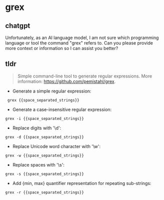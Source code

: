 # grex 
## chatgpt 
Unfortunately, as an AI language model, I am not sure which programming language or tool the command "grex" refers to. Can you please provide more context or information so I can assist you better? 

## tldr 
 
> Simple command-line tool to generate regular expressions.
> More information: <https://github.com/pemistahl/grex>.

- Generate a simple regular expression:

` grex {{space_separated_strings}}`

- Generate a case-insensitive regular expression:

`grex -i {{space_separated_strings}}`

- Replace digits with '\d':

`grex -d {{space_separated_strings}}`

- Replace Unicode word character with '\w':

`grex -w {{space_separated_strings}}`

- Replace spaces with '\s':

`grex -s {{space_separated_strings}}`

- Add {min, max} quantifier representation for repeating sub-strings:

`grex -r {{space_separated_strings}}`
